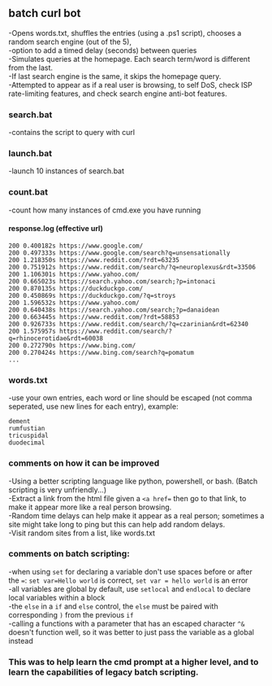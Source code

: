 ## batch curl bot
-Opens words.txt, shuffles the entries (using a .ps1 script), chooses a random search engine (out of the 5),<br>
-option to add a timed delay (seconds) between queries<br>
-Simulates queries at the homepage. Each search term/word is different from the last.<br>
-If last search engine is the same, it skips the homepage query.<br>
-Attempted to appear as if a real user is browsing, to self DoS, check ISP rate-limiting features, and check search engine anti-bot features.<br>

### search.bat
-contains the script to query with curl<br>

### launch.bat
-launch 10 instances of search.bat<br>

### count.bat
-count how many instances of cmd.exe you have running<br>

#### response.log (effective url)
````
200 0.400182s https://www.google.com/
200 0.497333s https://www.google.com/search?q=unsensationally
200 1.218350s https://www.reddit.com/?rdt=63235
200 0.751912s https://www.reddit.com/search/?q=neuroplexus&rdt=33506
200 1.106301s https://www.yahoo.com/
200 0.665023s https://search.yahoo.com/search;?p=intonaci
200 0.870135s https://duckduckgo.com/
200 0.450869s https://duckduckgo.com/?q=stroys
200 1.596532s https://www.yahoo.com/
200 0.640438s https://search.yahoo.com/search;?p=danaidean
200 0.663445s https://www.reddit.com/?rdt=58853
200 0.926733s https://www.reddit.com/search/?q=czarinian&rdt=62340
200 1.575957s https://www.reddit.com/search/?q=rhinocerotidae&rdt=60038
200 0.272790s https://www.bing.com/
200 0.270424s https://www.bing.com/search?q=pomatum
...
````

### words.txt
-use your own entries, each word or line should be escaped (not comma seperated, use new lines for each entry), example:
````
dement
rumfustian
tricuspidal
duodecimal
````

### comments on how it can be improved
-Using a better scripting language like python, powershell, or bash. (Batch scripting is very unfriendly...)<br>
-Extract a link from the html file given a `<a href=` then go to that link, to make it appear more like a real person browsing.<br>
-Random time delays can help make it appear as a real person; sometimes a site might take long to ping but this can help add random delays.<br>
-Visit random sites from a list, like words.txt<br>

### comments on batch scripting:
-when using `set` for declaring a variable don't use spaces before or after the `=`: `set var=Hello world` is correct, `set var = hello world` is an error<br>
-all variables are global by default, use `setlocal` and `endlocal` to declare local variables within a block<br>
-the `else` in a `if` and `else` control, the `else` must be paired with corresponding `)` from the previous `if`<br>
-calling a functions with a parameter that has an escaped character `^&` doesn't function well, so it was better to just pass the variable as a global instead<br>

### This was to help learn the cmd prompt at a higher level, and to learn the capabilities of legacy batch scripting.<br>
